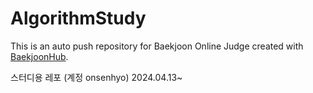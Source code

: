 # AlgorithmStudy
This is an auto push repository for Baekjoon Online Judge created with [BaekjoonHub](https://github.com/BaekjoonHub/BaekjoonHub).

스터디용 레포 (계정 onsenhyo)
2024.04.13~
